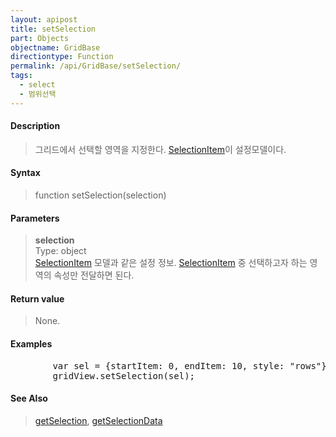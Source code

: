 ```yaml
---
layout: apipost
title: setSelection
part: Objects
objectname: GridBase
directiontype: Function
permalink: /api/GridBase/setSelection/
tags:
  - select
  - 범위선택
---
```



#### Description

> 그리드에서 선택할 영역을 지정한다. [SelectionItem](/api/types/SelectionItem/)이 설정모델이다.


#### Syntax

> function setSelection(selection)

#### Parameters

> **selection**  
> Type: object  
> [SelectionItem](/api/types/SelectionItem/) 모델과 같은 설정 정보. [SelectionItem](/api/types/SelectionItem/) 중 선택하고자 하는 영역의 속성만 전달하면 된다.  

#### Return value

> None.

#### Examples 

<pre class="prettyprint">
        var sel = {startItem: 0, endItem: 10, style: "rows"};
        gridView.setSelection(sel);
</pre>

#### See Also
> [getSelection](/api/GridBase/getSelection), [getSelectionData](/api/GridBase/getSelectionData)